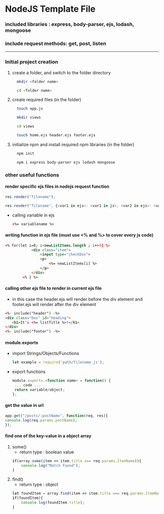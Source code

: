 # NodeJS Template File
### included libraries : express, body-parser, ejs, lodash, mongoose
### include request methods: get, post, listen
---
### Initial project creation
1. create a folder, and switch to the folder directory
    ```bash
      mkdir <folder name>
    ```
    ```bash
      cd <folder name>
    ```
2. create required files (in the folder)
    ```bash
      touch app.js
    ```
    ```bash
      mkdir views
    ```
    ```bash
      cd views
    ```
    ```bash
      touch home.ejs header.ejs footer.ejs
    ```
3. initialize npm and install required npm libraries (in the folder)
    ```bash
      npm init
    ```
    ```bash
      npm i express body-parser ejs lodash mongoose
    ```
### other useful functions
#### render specific ejs files in nodejs request function
```javascript
res.render("filename");
```
```javascript
res.render("filename", {<var1 in ejs>: <var1 in js>, <var2 in ejs>: <var2 in js>});
```
  - calling variable in ejs
    ```html
    <%= variablename %>
    ```
#### writing function in ejs file (**must use <% and %> to cover every js code**)
```html
<% for(let i=0; i<newListItems.length ; i++){ %>
            <div class="item">
                <input type="checkbox">
                <p>
                    <%= newListItems[i] %>
                </p>
            </div>
        <% } %>
```
#### calling other ejs file to render in current ejs file
- in this case the header.ejs will render before the div element and footer.ejs will render after the div element
```html
<%- include("header") -%>
<div class="box" id="heading">
   <h1>It's <%= listTitle %>!</h1>
</div>
<%- include("footer") -%>
```
#### module.exports
 - import Strings/Objects/Functions
   ```javascript
   let example = require('path/filename.js');
   ```
 - export functions
   ```javascript
   module.exports.<function name> = function() {
    ... code ...
    return variable/object;
   };
   ```
#### get the value in url
```javascript
app.get("/posts/:postName", function(req, res){
console.log(req.params.postName);
});
```
#### find one of the key-value in a object array
1. some()
    - return type : boolean value
    ```javascript
    if(array.some(item => item.title === req.params.ItemName)){
        console.log("Match Found");
    }
    ```
2. find()
    - return type : object
    ```javascript
    let foundItem = array.find(item => item.title === req.params.ItemName);
    if(foundItem){
        console.log(foundItem.title);
    }
    ```
